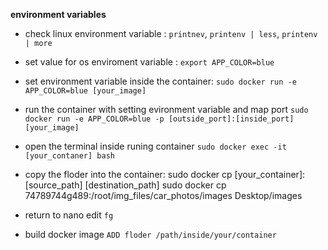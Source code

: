 **environment variables**

- check linux environment variable : `printnev`, `printenv | less`, `printenv | more`

- set value for os enviroment variable : `export APP_COLOR=blue`

- set environment variable inside the container: `sudo docker run -e APP_COLOR=blue [your_image]`

- run the container with setting evironment variable and map port `sudo docker run -e APP_COLOR=blue -p [outside_port]:[inside_port] [your_image]`

- open the terminal inside runing container `sudo docker exec -it [your_contaner] bash`

- copy the floder into the container: 
	sudo docker cp [your_container]:[source_path] [destination_path]
	sudo docker cp 74789744g489:/root/img_files/car_photos/images Desktop/images

- return to nano edit `fg`

- build docker image `ADD floder /path/inside/your/container`



